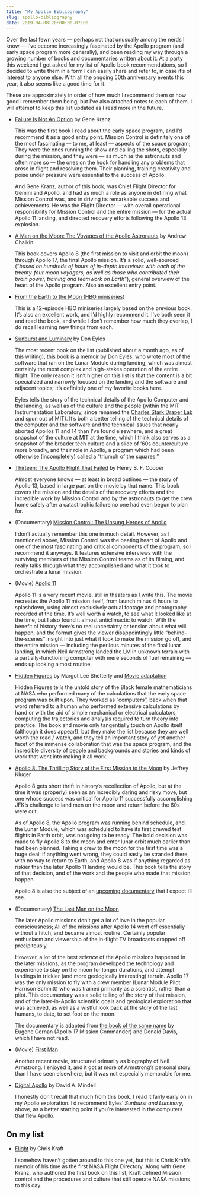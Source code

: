 ```yaml
---
title: "My Apollo Bibliography"
slug: apollo-bibliography
date: 2019-04-08T20:00:00-07:00
---
```


Over the last fewn years — perhaps not that unusually among the nerds
I know — I’ve become increasingly fascinated by the Apollo program
(and early space program more generally), and been reading my way
through a growing number of books and documentaries written about
it. At a party this weekend I got asked for my list of Apollo book
recommendations, so I decided to write them in a form I can easily
share and refer to, in case it’s of interest to anyone else. With all
the ongoing 50th anniversary events this year, it also seems like a
good time for it.

These are approximately in order of how much I recommend them or how
good I remember them being, but I’ve also attached notes to each of
them. I will attempt to keep this list updated as I read more in the
future.


- <a name="failure-is-not-an-option">[Failure Is Not An Option](https://www.amazon.com/Failure-Not-Option-Mission-Control/dp/1439148813) by Gene Kranz</a>

    This was the first book I read about the early space program, and I’d recommend it as a good entry point. Mission Control is definitely one of the most fascinating — to me, at least — aspects of the space program; They were the ones running the show and calling the shots, especially during the mission, and they were — as much as the astronauts and often more so — the ones on the hook for handling any problems that arose in flight and resolving them. Their planning, training creativity and poise under pressure were essential to the success of Apollo.

    And Gene Kranz, author of this book, was Chief Flight Director for Gemini and Apollo, and had as much a role as anyone in defining what Mission Control was, and in driving its remarkable success and achievements. He was the Flight Director — with overall operational responsibility for Mission Control and the entire mission — for the actual Apollo 11 landing, and directed recovery efforts following the Apollo 13 explosion.


- <a name="a-man-on-the-moon">[A Man on the Moon: The Voyages of the Apollo Astronauts](https://www.amazon.com/Man-Moon-Voyages-Astronauts-Collection/dp/0241363829/) by Andrew Chaikin</a>


    This book covers Apollo 8 (the first mission to visit and orbit the moon) through Apollo 17, the final Apollo mission. It’s a solid, well-sourced (“*based on hundreds of hours of in-depth interviews with each of the twenty-four moon voyagers, as well as those who contributed their brain power, training and teamwork on Earth*”), general overview of the heart of the Apollo program. Also an excellent entry point.


- <a name="from-the-earth-to-the-moon">[From the Earth to the Moon (HBO miniseries)](https://www.imdb.com/title/tt0120570/)</a>


    This is a 12-episode HBO miniseries largely based on the previous book. It’s also an excellent work, and I’d highly recommend it. I’ve both seen it and read the book, and while I don’t remember how much they overlap, I do recall learning new things from each.


- <a name="sunburst-and-luminary">[Sunburst and Luminary](https://www.amazon.com/gp/product/B07L9YQ9WV/) by Don Eyles</a>


    The most recent book on the list (published about a month ago, as of this writing), this book is a memoir by Don Eyles, who wrote most of the software that ran on the Lunar Module during landing, which was almost certainly the most complex and high-stakes operation of the entire flight. The only reason it isn’t higher on this list is that the content is a bit specialized and narrowly focused on the landing and the software and adjacent topics; it’s definitely one of my favorite books here.


    Eyles tells the story of the technical details of the Apollo Computer and the landing, as well as of the culture and the people (within the MIT Instrumentation Laboratory, since renamed the [Charles Stark Draper Lab](https://www.draper.com) and spun out of MIT). It’s both a better telling of the technical details of the computer and the software and the technical issues that nearly aborted Apollos 11 and 14 than I’ve found elsewhere, and a great snapshot of the culture at MIT at the time, which I think also serves as a snapshot of the broader tech culture and a slide of ‘60s counterculture more broadly, and their role in Apollo, a program which had been otherwise (incompletely) called a “triumph of the squares.”


- <a name="thirteen">[Thirteen: The Apollo Flight That Failed](https://www.amazon.com/Thirteen-Apollo-Flight-That-Failed-ebook/dp/B00H5KRG82/) by Henry S. F. Cooper</a>


    Almost everyone knows — at least in broad outlines — the story of Apollo 13, based in large part on the movie by that name. This book covers the mission and the details of the recovery efforts and the incredible work by Mission Control and by the astronauts to get the crew home safely after a catastrophic failure no one had even begun to plan for.


- <a name="mission-control-unsung-heroes">(Documentary) [Mission Control: The Unsung Heroes of Apollo](https://www.imdb.com/title/tt5959952/)</a>


    I don’t actually remember this one in much detail. However, as I mentioned above, Mission Control was the beating heart of Apollo and one of the most fascinating and critical components of the program, so I recommend it anyways. It features extensive interviews with the surviving members of the Mission Control teams as of its filming, and really talks through what they accomplished and what it took to orchestrate a lunar mission.


- <a name="apollo-11">(Movie) [Apollo 11](https://www.imdb.com/title/tt8760684/)</a>


    Apollo 11 is a very recent movie, still in theaters as I write this. The movie recreates the Apollo 11 mission itself, from launch minus 4 hours to splashdown, using almost exclusively actual footage and photography recorded at the time. It’s well worth a watch, to see what it looked like at the time, but I also found it almost anticlimactic to watch: With the benefit of history there’s no real uncertainty or tension about what will happen, and the format gives the viewer disappointingly little “behind-the-scenes” insight into just what it took to make the mission go off, and the entire mission — including the perilous minutes of the final lunar landing, in which Neil Armstrong landed the LM in unknown terrain with a partially-functioning computer with mere seconds of fuel remaining — ends up looking almost routine.


- <a name="hidden-figures">[Hidden Figures](https://www.amazon.com/Hidden-Figures-American-Untold-Mathematicians/dp/0062363603) by Margot Lee Shetterly and [Movie adaptation](https://www.imdb.com/title/tt4846340/)</a>


    Hidden Figures tells the untold story of the Black female mathematicians at NASA who performed many of the calculations that the early space program was built upon. They worked as “computers”, back when that word referred to a human who performed extensive calculations by hand or with the aid of simple mechanical or electrical calculators, computing the trajectories and analysis required to turn theory into practice. The book and movie only tangentially touch on Apollo itself (although it does appear!), but they make the list because they are well worth the read / watch, and they tell an important story of yet another facet of the immense collaboration that was the space program, and the incredible diversity of people and backgrounds and stories and kinds of work that went into making it all work.


- <a name="apollo-8">[Apollo 8: The Thrilling Story of the First Mission to the Moon](https://www.amazon.com/gp/product/B01M9F1OTT/) by Jeffrey Kluger</a>


    Apollo 8 gets short thrift in history’s recollection of Apollo, but at the time it was (properly) seen as an incredibly daring and risky move, but one whose success was critical for Apollo 11 successfully accomplishing JFK’s challenge to land men on the moon and return before the 60s were out.


    As of Apollo 8, the Apollo program was running behind schedule, and the Lunar Module, which was scheduled to have its first crewed test flights in Earth orbit, was not going to be ready. The bold decision was made to fly Apollo 8 to the moon and enter lunar orbit much earlier than had been planned. Taking a crew to the moon for the first time was a huge deal: if anything went wrong, they could easily be stranded there, with no way to return to Earth, and Apollo 8 was if anything regarded as riskier than the later Apollo 11 landing would be. This book tells the story of that decision, and of the work and the people who made that mission happen.


    Apollo 8 is also the subject of an [upcoming documentary](http://www.firstmoonmovie.com) that I expect I’ll see.


- <a name="last-man-on-the-moon">(Documentary) [The Last Man on the Moon](https://www.imdb.com/title/tt3219604/)</a>


    The later Apollo missions don’t get a lot of love in the popular consciousness; All of the missions after Apollo 14 went off essentially without a hitch, and became almost routine. Certainly popular enthusiasm and viewership of the in-flight TV broadcasts dropped off precipitously.


    However, a lot of the best *science* of the Apollo missions happened in the later missions, as the program developed the technology and experience to stay on the moon for longer durations, and attempt landings in trickier (and more geologically interesting) terrain. Apollo 17 was the only mission to fly with a crew member (Lunar Module Pilot Harrison Schmitt) who was trained primarily as a scientist, rather than a pilot. This documentary was a solid telling of the story of that mission, and of the later-in-Apollo scientific goals and geological exploration that was achieved, as well as a wistful look back at the story of the last humans, to date, to set foot on the moon.


    The documentary is adapted from [the book of the same name](https://www.amazon.com/Last-Man-Moon-Astronaut-Americas-ebook/dp/B003G93ZCM/) by Eugene Cernan (Apollo 17 Mission Commander) and Donald Davis, which I have not read.


- <a name="first-man">(Movie) [First Man](https://www.imdb.com/title/tt1213641/)</a>


    Another recent movie, structured primarily as biography of Neil Armstrong. I enjoyed it, and it got at more of Armstrong’s personal story than I have seen elsewhere, but it was not especially memorable for me.

- <a name="digital-apollo">[Digital Apollo](https://www.amazon.com/gp/product/B0031AI0X0/) by David A. Mindell</a>


    I honestly don’t recall that much from this book. I read it fairly early on in my Apollo exploration. I’d recommend Eyles’ *Sunburst and Luminary*, above, as a better starting point if you’re interested in the computers that flew Apollo.


## On my list


- <a name="flight">[Flight](https://www.amazon.com/Flight-My-Life-Mission-Control/dp/0452283043/) by Chris Kraft</a>


    I somehow haven’t gotten around to this one yet, but this is Chris Kraft’s memoir of his time as the first NASA Flight Directory. Along with Gene Kranz, who authored the first book on this list, Kraft defined Mission control and the procedures and culture that still operate NASA missions to this day.
